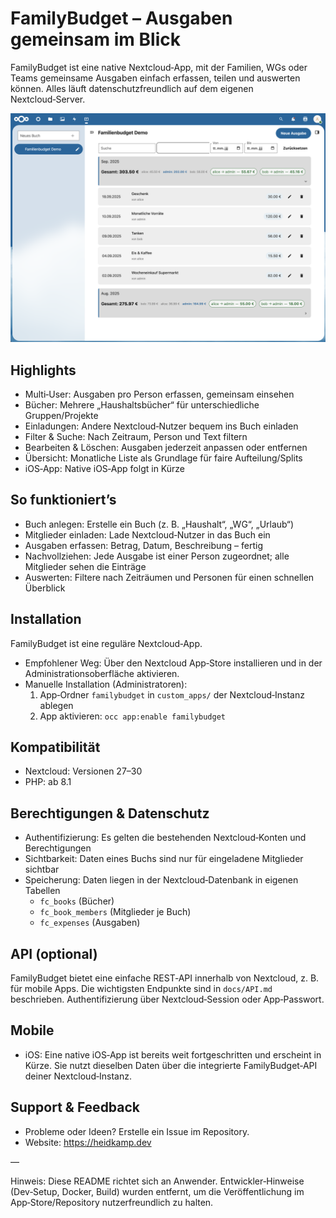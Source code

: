 # FamilyBudget – Ausgaben gemeinsam im Blick

FamilyBudget ist eine native Nextcloud‑App, mit der Familien, WGs oder Teams gemeinsame Ausgaben einfach erfassen, teilen und auswerten können. Alles läuft datenschutzfreundlich auf dem eigenen Nextcloud‑Server.

![FamilyBudget Screenshot](./store.png)

## Highlights

- Multi‑User: Ausgaben pro Person erfassen, gemeinsam einsehen
- Bücher: Mehrere „Haushaltsbücher“ für unterschiedliche Gruppen/Projekte
- Einladungen: Andere Nextcloud‑Nutzer bequem ins Buch einladen
- Filter & Suche: Nach Zeitraum, Person und Text filtern
- Bearbeiten & Löschen: Ausgaben jederzeit anpassen oder entfernen
- Übersicht: Monatliche Liste als Grundlage für faire Aufteilung/Splits
- iOS‑App: Native iOS‑App folgt in Kürze

## So funktioniert’s

- Buch anlegen: Erstelle ein Buch (z. B. „Haushalt“, „WG“, „Urlaub“)
- Mitglieder einladen: Lade Nextcloud‑Nutzer in das Buch ein
- Ausgaben erfassen: Betrag, Datum, Beschreibung – fertig
- Nachvollziehen: Jede Ausgabe ist einer Person zugeordnet; alle Mitglieder sehen die Einträge
- Auswerten: Filtere nach Zeiträumen und Personen für einen schnellen Überblick

## Installation

FamilyBudget ist eine reguläre Nextcloud‑App.

- Empfohlener Weg: Über den Nextcloud App‑Store installieren und in der Administrationsoberfläche aktivieren.
- Manuelle Installation (Administratoren):
  1) App‑Ordner `familybudget` in `custom_apps/` der Nextcloud‑Instanz ablegen
  2) App aktivieren: `occ app:enable familybudget`

## Kompatibilität

- Nextcloud: Versionen 27–30
- PHP: ab 8.1

## Berechtigungen & Datenschutz

- Authentifizierung: Es gelten die bestehenden Nextcloud‑Konten und Berechtigungen
- Sichtbarkeit: Daten eines Buchs sind nur für eingeladene Mitglieder sichtbar
- Speicherung: Daten liegen in der Nextcloud‑Datenbank in eigenen Tabellen
  - `fc_books` (Bücher)
  - `fc_book_members` (Mitglieder je Buch)
  - `fc_expenses` (Ausgaben)

## API (optional)

FamilyBudget bietet eine einfache REST‑API innerhalb von Nextcloud, z. B. für mobile Apps. Die wichtigsten Endpunkte sind in `docs/API.md` beschrieben. Authentifizierung über Nextcloud‑Session oder App‑Passwort.

## Mobile

- iOS: Eine native iOS‑App ist bereits weit fortgeschritten und erscheint in Kürze. Sie nutzt dieselben Daten über die integrierte FamilyBudget‑API deiner Nextcloud‑Instanz.

## Support & Feedback

- Probleme oder Ideen? Erstelle ein Issue im Repository.
- Website: https://heidkamp.dev

—

Hinweis: Diese README richtet sich an Anwender. Entwickler‑Hinweise (Dev‑Setup, Docker, Build) wurden entfernt, um die Veröffentlichung im App‑Store/Repository nutzerfreundlich zu halten.
